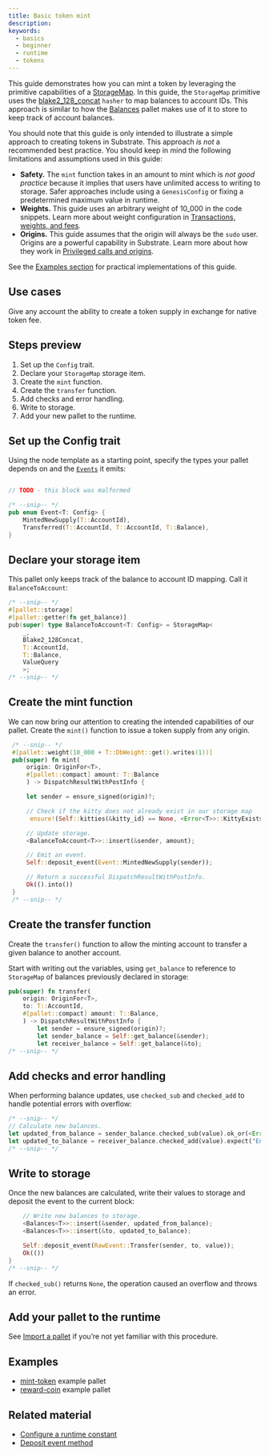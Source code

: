 ```yaml
---
title: Basic token mint
description:
keywords:
  - basics
  - beginner
  - runtime
  - tokens
---
```


This guide demonstrates how you can mint a token by leveraging the primitive capabilities of a [StorageMap](https://paritytech.github.io/substrate/master/frame_support/storage/trait.StorageMap.html).
In this guide, the `StorageMap` primitive uses the [blake2_128_concat](/main-docs/build/runtime-storage#hashing-algorithms) `hasher` to map balances to account IDs.
This approach is similar to how the [Balances](https://paritytech.github.io/substrate/master/pallet_balances/index.html) pallet makes use of it to store to keep track of account balances.

You should note that this guide is only intended to illustrate a simple approach to creating tokens in Substrate.
This approach _is not_ a recommended best practice.
You should keep in mind the following limitations and assumptions used in this guide:

- **Safety.** The `mint` function takes in an amount to mint which is *not good practice* because it implies that users have unlimited access to writing to storage.
  Safer approaches include using a `GenesisConfig` or fixing a predetermined maximum value in runtime.
- **Weights.** This guide uses an arbitrary weight of 10_000 in the code snippets.
  Learn more about weight configuration in [Transactions, weights, and fees](/main-docs/build/tx-weights-fees).
- **Origins.** This guide assumes that the origin will always be the `sudo` user.
  Origins are a powerful capability in Substrate.
  Learn more about how they work in [Privileged calls and origins](/main-docs/fundamentals/origins/).

See the [Examples section](#examples) for practical implementations of this guide.

## Use cases

Give any account the ability to create a token supply in exchange for native token fee.

## Steps preview

1. Set up the `Config` trait.
1. Declare your `StorageMap` storage item.
1. Create the `mint` function.
1. Create the `transfer` function.
1. Add checks and error handling.
1. Write to storage.
1. Add your new pallet to the runtime.

## Set up the Config trait

Using the node template as a starting point, specify the types your pallet depends on and the [`Events`](/main-docs/build/events-errors/) it emits:

```rust

// TODO - this block was malformed 

/* --snip-- */
pub enum Event<T: Config> {
	MintedNewSupply(T::AccountId),
	Transferred(T::AccountId, T::AccountId, T::Balance),
}
```

## Declare your storage item

This pallet only keeps track of the balance to account ID mapping. 
Call it `BalanceToAccount`:

```rust
/* --snip-- */
#[pallet::storage]
#[pallet::getter(fn get_balance)]
pub(super) type BalanceToAccount<T: Config> = StorageMap<
	_,
	Blake2_128Concat,
	T::AccountId,
	T::Balance,
	ValueQuery
	>;
/* --snip-- */
```

## Create the mint function

We can now bring our attention to creating the intended capabilities of our pallet.
Create the `mint()` function to issue a token supply from any origin.

   ```rust
   	/* --snip-- */
   	#[pallet::weight(10_000 + T::DbWeight::get().writes(1))]
   	pub(super) fn mint(
   		origin: OriginFor<T>,
   		#[pallet::compact] amount: T::Balance
   		) -> DispatchResultWithPostInfo {

   		let sender = ensure_signed(origin)?;

   		// Check if the kitty does not already exist in our storage map
   		 ensure!(Self::kitties(&kitty_id) == None, <Error<T>>::KittyExists);

   		// Update storage.
   		<BalanceToAccount<T>>::insert(&sender, amount);

   		// Emit an event.
   		Self::deposit_event(Event::MintedNewSupply(sender));

   		// Return a successful DispatchResultWithPostInfo.
   		Ok(().into())
   	}
   	/* --snip-- */
   ```

## Create the transfer function

Create the `transfer()` function to allow the minting account to transfer a given balance to another account.

Start with writing out the variables, using `get_balance` to reference to `StorageMap` of balances previously declared in storage:

```rust
pub(super) fn transfer(
	origin: OriginFor<T>,
	to: T::AccountId,
	#[pallet::compact] amount: T::Balance,
	) -> DispatchResultWithPostInfo {
		let sender = ensure_signed(origin)?;
		let sender_balance = Self::get_balance(&sender);
		let receiver_balance = Self::get_balance(&to);
/* --snip-- */
```

## Add checks and error handling

When performing balance updates, use `checked_sub` and `checked_add` to handle potential errors with overflow:

```rust
/* --snip-- */
// Calculate new balances.
let updated_from_balance = sender_balance.checked_sub(value).ok_or(<Error<T>>::InsufficientFunds)?;
let updated_to_balance = receiver_balance.checked_add(value).expect("Entire supply fits in u64, qed");
/* --snip-- */
```

## Write to storage

Once the new balances are calculated, write their values to storage and deposit the event to the current block:

```rust
	// Write new balances to storage.
	<Balances<T>>::insert(&sender, updated_from_balance);
	<Balances<T>>::insert(&to, updated_to_balance);

	Self::deposit_event(RawEvent::Transfer(sender, to, value));
	Ok(())
}
/* --snip-- */
```

If `checked_sub()` returns `None`, the operation caused an overflow and throws an error.

## Add your pallet to the runtime

See [Import a pallet](/reference/how-to-guides/basics/pallet-integration) if you’re not yet familiar with this procedure.
  
## Examples

- [mint-token](https://github.com/substrate-developer-hub/substrate-how-to-guides/blob/main/example-code/template-node/pallets/mint-token/src/lib.rs) example pallet
- [reward-coin](https://github.com/substrate-developer-hub/substrate-how-to-guides/blob/main/example-code/template-node/pallets/reward-coin/src/lib.rs) example pallet

## Related material

- [Configure a runtime constant](/reference/how-to-guides/runtime-constants)
- [Deposit event method](https://paritytech.github.io/substrate/master/frame_system/pallet/struct.Pallet.html#method.deposit_event)